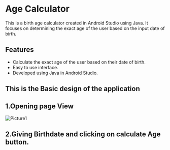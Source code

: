 # Age Calculator
This is a birth age calculator created in Android Studio using Java. It focuses on determining the exact age of the user based on the input date of birth.

## Features
- Calculate the exact age of the user based on their date of birth.
- Easy to use interface.
- Developed using Java in Android Studio.

## This is the Basic design of the application
## 1.Opening page View
![Picture1](https://github.com/DeekshaAchar/Age_calculator/assets/109525095/f8f01793-20fc-430c-a806-4a364b0dde0e)
## 2.Giving Birthdate and clicking on calculate Age button.
